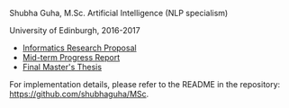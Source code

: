 Shubha Guha, M.Sc. Artificial Intelligence (NLP specialism)

University of Edinburgh, 2016-2017

- [Informatics Research Proposal](proposal.pdf)
- [Mid-term Progress Report](report.pdf)
- [Final Master's Thesis](thesis.pdf)

For implementation details, please refer to the README in the repository: <https://github.com/shubhaguha/MSc>.
